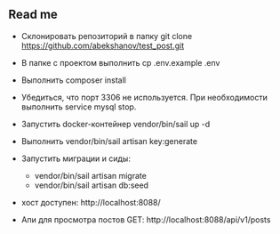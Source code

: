 
## Read me
 - Склонировать репозиторий в папку git clone https://github.com/abekshanov/test_post.git
 - В папке с проектом выполнить cp .env.example .env
 - Выполнить composer install
 - Убедиться, что порт 3306 не используется. При необходимости выполнить service mysql stop.
 - Запустить docker-контейнер  vendor/bin/sail up -d
 - Выполнить vendor/bin/sail artisan key:generate
 - Запустить миграции и сиды: 
   - vendor/bin/sail artisan migrate
   - vendor/bin/sail artisan db:seed
 - хост доступен: http://localhost:8088/

 - Апи для просмотра постов GET: http://localhost:8088/api/v1/posts
